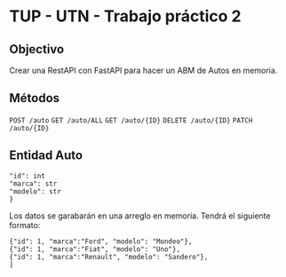 # TUP - UTN - Trabajo práctico 2

## Objectivo

Crear una RestAPI con FastAPI para hacer un ABM de Autos en memoria.

## Métodos

`POST /auto`
`GET /auto/ALL`
`GET /auto/{ID}`
`DELETE /auto/{ID}`
`PATCH /auto/{ID}`

## Entidad Auto

```{
"id": int
"marca": str
"modelo": str
}
```

Los datos se garabarán en una arreglo en memoria. Tendrá el siguiente formato:

```[
{"id": 1, "marca":"Ford", "modelo": "Mondeo"},
{"id": 1, "marca":"Fiat", "modelo": "Uno"},
{"id": 1, "marca":"Renault", "modelo": "Sandero"},
]
```

